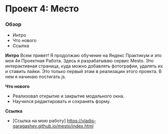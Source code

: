 # Проект 4: Место

### Обзор

* Интро
* Что нового
* Ссылка

**Интро**
Всем привет! Я продолжаю обучение на Яндекс Практикум и это моя 4я Проектная Работа.
Здесь я разрабатываю сервис Mesto. Это интерактивная страница,
куда можно добавлять фотографии, удалять их и ставить лайки.
Это только первый этам в реализации этого проекта. В нем я начинаю
постигать js.

**Что нового**
* Реализовал открытие и закрытие модального окна.
* Научился редактировать и сохранять форму.

**Ссылка**

* [Ссылка на мою работу] https://vladis-garagashev.github.io/mesto/index.html
